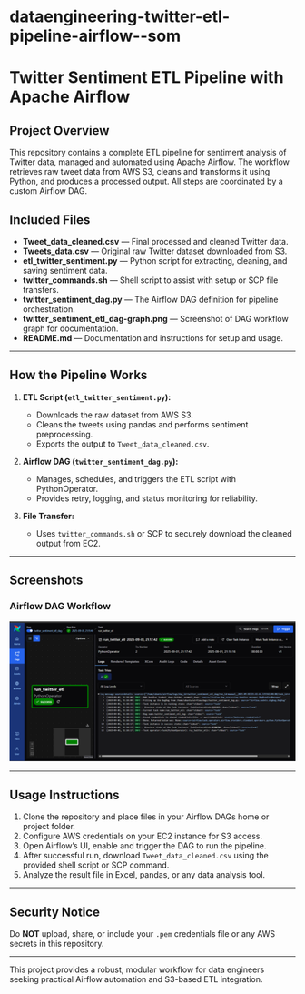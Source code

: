 # dataengineering-twitter-etl-pipeline-airflow--som
# Twitter Sentiment ETL Pipeline with Apache Airflow

## Project Overview

This repository contains a complete ETL pipeline for sentiment analysis of Twitter data, managed and automated using Apache Airflow. The workflow retrieves raw tweet data from AWS S3, cleans and transforms it using Python, and produces a processed output. All steps are coordinated by a custom Airflow DAG.

## Included Files

- **Tweet_data_cleaned.csv** — Final processed and cleaned Twitter data.
- **Tweets_data.csv** — Original raw Twitter dataset downloaded from S3.
- **etl_twitter_sentiment.py** — Python script for extracting, cleaning, and saving sentiment data.
- **twitter_commands.sh** — Shell script to assist with setup or SCP file transfers.
- **twitter_sentiment_dag.py** — The Airflow DAG definition for pipeline orchestration.
- **twitter_sentiment_etl_dag-graph.png** — Screenshot of DAG workflow graph for documentation.
- **README.md** — Documentation and instructions for setup and usage.

---

## How the Pipeline Works

1. **ETL Script (`etl_twitter_sentiment.py`):**  
   - Downloads the raw dataset from AWS S3.  
   - Cleans the tweets using pandas and performs sentiment preprocessing.  
   - Exports the output to `Tweet_data_cleaned.csv`.

2. **Airflow DAG (`twitter_sentiment_dag.py`):**  
   - Manages, schedules, and triggers the ETL script with PythonOperator.  
   - Provides retry, logging, and status monitoring for reliability.

3. **File Transfer:**  
   - Uses `twitter_commands.sh` or SCP to securely download the cleaned output from EC2.

---

## Screenshots

### Airflow DAG Workflow  
![DAG Workflow Graph](twitter_sentiment_etl_dag-graph.png)

---

## Usage Instructions

1. Clone the repository and place files in your Airflow DAGs home or project folder.
2. Configure AWS credentials on your EC2 instance for S3 access.
3. Open Airflow’s UI, enable and trigger the DAG to run the pipeline.
4. After successful run, download `Tweet_data_cleaned.csv` using the provided shell script or SCP command.
5. Analyze the result file in Excel, pandas, or any data analysis tool.

---

## Security Notice

Do **NOT** upload, share, or include your `.pem` credentials file or any AWS secrets in this repository.

---

This project provides a robust, modular workflow for data engineers seeking practical Airflow automation and S3-based ETL integration.
